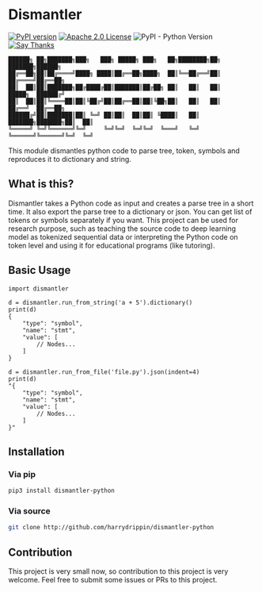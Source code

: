 # Dismantler
[![PyPI version](https://img.shields.io/pypi/v/dismantler-python.svg)](https://badge.fury.io/py/dismantler-python)
[![Apache 2.0 License](https://img.shields.io/badge/License-Apache%202.0-blue.svg)]()
![PyPI - Python Version](https://img.shields.io/pypi/pyversions/dismantler-python.svg)
[![Say Thanks](https://img.shields.io/badge/Say%20Thanks-!-1EAEDB.svg)](https://saythanks.io/to/harrydrippin)

```
██████╗ ██╗███████╗███╗   ███╗ █████╗ ███╗   ██╗████████╗██╗     ███████╗██████╗ 
██╔══██╗██║██╔════╝████╗ ████║██╔══██╗████╗  ██║╚══██╔══╝██║     ██╔════╝██╔══██╗
██║  ██║██║███████╗██╔████╔██║███████║██╔██╗ ██║   ██║   ██║     █████╗  ██████╔╝
██║  ██║██║╚════██║██║╚██╔╝██║██╔══██║██║╚██╗██║   ██║   ██║     ██╔══╝  ██╔══██╗
██████╔╝██║███████║██║ ╚═╝ ██║██║  ██║██║ ╚████║   ██║   ███████╗███████╗██║  ██║
╚═════╝ ╚═╝╚══════╝╚═╝     ╚═╝╚═╝  ╚═╝╚═╝  ╚═══╝   ╚═╝   ╚══════╝╚══════╝╚═╝  ╚═╝
```
This module dismantles python code to parse tree, token, symbols and reproduces it to dictionary and string.

## What is this?

Dismantler takes a Python code as input and creates a parse tree in a short time. It also export the parse tree to a dictionary or json. You can get list of tokens or symbols separately if you want. This project can be used for research purpose, such as teaching the source code to deep learning model as tokenized sequential data or interpreting the Python code on token level and using it for educational programs (like tutoring).

## Basic Usage

```
import dismantler

d = dismantler.run_from_string('a + 5').dictionary()
print(d)
{
    "type": "symbol",
    "name": "stmt",
    "value": [
        // Nodes...
    ]
}

d = dismantler.run_from_file('file.py').json(indent=4)
print(d)
"{
    "type": "symbol",
    "name": "stmt",
    "value": [
        // Nodes...
    ]
}"
```

## Installation

### Via pip
```bash
pip3 install dismantler-python
```

### Via source
```bash
git clone http://github.com/harrydrippin/dismantler-python
```

## Contribution

This project is very small now, so contribution to this project is very welcome. Feel free to submit some issues or PRs to this project.